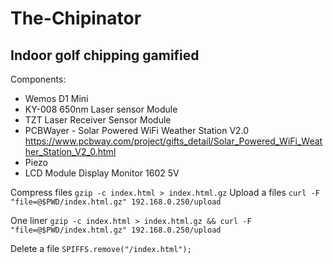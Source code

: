 # The-Chipinator
## Indoor golf chipping gamified

Components:
- Wemos D1 Mini
- KY-008 650nm Laser sensor Module
- TZT Laser Receiver Sensor Module
- PCBWayer - Solar Powered WiFi Weather Station V2.0  https://www.pcbway.com/project/gifts_detail/Solar_Powered_WiFi_Weather_Station_V2_0.html
- Piezo
- LCD Module Display Monitor 1602 5V

Compress files `gzip -c index.html > index.html.gz`
Upload a files `curl -F "file=@$PWD/index.html.gz" 192.168.0.250/upload`

One liner `gzip -c index.html > index.html.gz && curl -F "file=@$PWD/index.html.gz" 192.168.0.250/upload`

Delete a file `SPIFFS.remove("/index.html");`